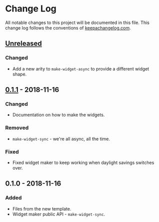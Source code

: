 # Change Log
All notable changes to this project will be documented in this file. This change log follows the conventions of [keepachangelog.com](http://keepachangelog.com/).

## [Unreleased]
### Changed
- Add a new arity to `make-widget-async` to provide a different widget shape.

## [0.1.1] - 2018-11-16
### Changed
- Documentation on how to make the widgets.

### Removed
- `make-widget-sync` - we're all async, all the time.

### Fixed
- Fixed widget maker to keep working when daylight savings switches over.

## 0.1.0 - 2018-11-16
### Added
- Files from the new template.
- Widget maker public API - `make-widget-sync`.

[Unreleased]: https://github.com/your-name/vinlotteri/compare/0.1.1...HEAD
[0.1.1]: https://github.com/your-name/vinlotteri/compare/0.1.0...0.1.1
